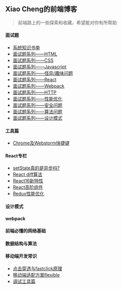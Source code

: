 ## Xiao Cheng的前端博客
> 前端路上的一些探索和收藏，希望能对你有所帮助

#### 面试题
<!--giab:issue_list_start-->
<!-- - [史上最全面最详细的面试参考题你要吗?](https://github.com/GayeChen/blog/tree/master/interview) -->
  - [系统知识书单](https://github.com/GayeChen/blog/issues/1)
  - [面试题系列——HTML](https://github.com/GayeChen/blog/issues/2)
  - [面试题系列——CSS](https://github.com/GayeChen/blog/issues/3)
  - [面试题系列——Javascript](https://github.com/GayeChen/blog/issues/4)
  - [面试题系列——怪异/趣味问题](https://github.com/GayeChen/blog/issues/10)
  - [面试题系列——React](https://github.com/GayeChen/blog/issues/5)
  - [面试题系列——Webpack](https://github.com/GayeChen/blog/issues/6)
  - [面试题系列——HTTP](https://github.com/GayeChen/blog/issues/7)
  - [面试题系列——性能优化](https://github.com/GayeChen/blog/issues/8)
  - [面试题系列——安全问题](https://github.com/GayeChen/blog/issues/9)
  - [面试题系列——算法问题](https://github.com/GayeChen/blog/issues/11)
  - [面试题系列——设计模式](https://github.com/GayeChen/blog/issues/12)
<!--giab:issue_list_end-->

#### 工具篇
  - [Chrome及Webstorm快捷键](https://github.com/GayeChen/blog/issues/13)

#### React专栏
  - [setState真的是异步吗?](https://github.com/GayeChen/blog/issues/100)
  - [React diff算法](https://github.com/GayeChen/blog/issues/100)
  - [React16新特性](https://github.com/GayeChen/blog/issues/100)
  - [React高阶组件](https://github.com/GayeChen/blog/issues/100)
  - [Redux性能优化](https://github.com/GayeChen/blog/issues/100)
#### 设计模式
#### webpack  
#### 前端必懂的网络基础
#### 数据结构与算法

#### 移动端开发常识
- [点击穿透与fastclick原理](https://github.com/GayeChen/blog/issues/100)
- [移动端适配方案flexible](https://github.com/GayeChen/blog/issues/100)
- [调试工具篇](https://github.com/GayeChen/blog/issues/100)

  
